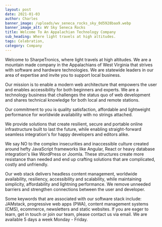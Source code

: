 ```yaml
---
layout: post
date: 2021-01-03
author: Charles
banner_image: /uploads/wv_seneca_rocks_sky_0d5928baa9.webp
banner_image_alt: WV Sky Seneca Rocks
title: Welcome To An Appalachian Technology Company
sub_heading: Where light travels at high altitudes.
tags: Celebration, 
category: Company
---
```

Welcome to SharpeTronics, where light travels at high altitudes. We are a mountain made company in the Appalachians of West Virginia that strives with software and hardware technologies. We are statewide leaders in our area of expertise and invite you to support local business.

Our mission is to enable a modern web architecture that empowers the user and enables accessibility for both beginners and experts. We are a technology business that challenges the status quo of web development and shares technical knowledge for both local and remote stations.

Our commitment to you is quality satisfaction, affordable and lightweight performance for worldwide availability with no strings attached.

We provide solutions that create resilient, secure and portable online infrastructure built to last the future, while enabling straight-forward seamless integration's for happy developers and editors alike.

We say NO to the complex insecurities and inaccessible culture created around hefty JavaScript frameworks like Angular, React or heavy database integration's like WordPress or Joomla. These structures create more resistance than needed and end up crafting solutions that are complicated, costly and unfriendly.

Our web stack delivers headless content management, worldwide availability, resiliency, accessibility and scalability, while maintaining simplicity, affordability and lightning performance. We remove unneeded barriers and strengthen connections between the user and developer.

Some keywords that are associated with our software stack include: JAMstack, progressive web apps (PWA), content management systems (CMS), ecommerce, newsletters and static websites. If you are eager to learn, get in touch or join our team, please contact us via email. We are available 5 days a week Monday - Friday.
